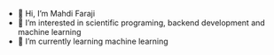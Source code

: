 - 👋 Hi, I’m Mahdi Faraji
- 👀 I’m interested in scientific programing, backend development and machine learning 
- 🌱 I’m currently learning machine learning


<!---
farajiptpb/farajiptpb is a ✨ special ✨ repository because its `README.md` (this file) appears on your GitHub profile.
You can click the Preview link to take a look at your changes.
--->
